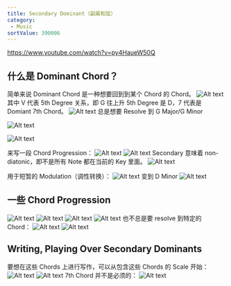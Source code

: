 ```yaml
---
title: Secondary Dominant（副属和弦）
category:
 - Music
sortValue: 390006
---
```


https://www.youtube.com/watch?v=py4HaueW50Q

## 什么是 Dominant Chord？

简单来说 Dominant Chord 是一种想要回到到某个 Chord 的 Chord。
![Alt text](image.png)
其中 V 代表 5th Degree 关系，即 G 往上升 5th Degree 是 D，7 代表是 Domiant 7th Chord。
![Alt text](image-1.png)
总是想要 Resolve 到 G Major/G Minor

![Alt text](image-2.png)

![Alt text](image-3.png)

来写一段 Chord Progression：
![Alt text](image-4.png)
![Alt text](image-5.png)
Secondary 意味着 non-diatonic，即不是所有 Note 都在当前的 Key 里面。
![Alt text](image-6.png)

用于短暂的 Modulation（调性转换）：
![Alt text](image-8.png)
变到 D Minor
![Alt text](image-7.png)

## 一些 Chord Progression

![Alt text](image-9.png)
![Alt text](image-10.png)
![Alt text](image-11.png)
![Alt text](image-12.png)
也不总是要 resolve 到特定的 Chord：
![Alt text](image-13.png)
![Alt text](image-14.png)

## Writing, Playing Over Secondary Dominants

要想在这些 Chords 上进行写作，可以从包含这些 Chords 的 Scale 开始：
![Alt text](image-15.png)
![Alt text](image-16.png)
7th Chord 并不是必须的：
![Alt text](image-17.png)
